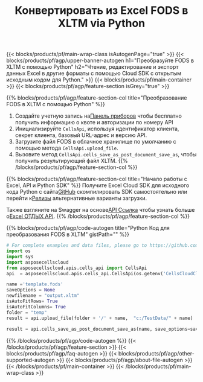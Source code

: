﻿---
title:  Конвертировать из Excel FODS в XLTM via Python
description: Создавайте, редактируйте или конвертируйте файлы Excel с помощью REST API и SDK с открытым исходным кодом Python.
url: /ru/python/conversion/fods-to-xltm/
family: cells
platformtag: python
feature: conversion
informat: FODS
outformat: XLTM
platform: Python
otherformats: TSV DIF XLSB XML XLSX MHTML FODS MD XPS CSV XLSM XLTM XLTX TIFF PDF TXT 
---
{{< blocks/products/pf/main-wrap-class isAutogenPage="true" >}}
{{< blocks/products/pf/agp/upper-banner-autogen h1="Преобразуйте FODS в XLTM с помощью Python" h2="Чтение, редактирование и экспорт данных Excel в другие форматы с помощью Cloud SDK с открытым исходным кодом для Python." >}}
{{< blocks/products/pf/main-container >}}
{{< blocks/products/pf/agp/feature-section isGrey="true" >}}

{{% blocks/products/pf/agp/feature-section-col title="Преобразование FODS в XLTM с помощью Python" %}}
1.  Создайте учетную запись на<a href="https://dashboard.aspose.cloud/">Панель приборов</a> чтобы бесплатно получить информацию о квоте и авторизации по номеру API
1. Инициализируйте ```CellsApi```, используя идентификатор клиента, секрет клиента, базовый URL-адрес и версию API.
1. Загрузите файл FODS в облачное хранилище по умолчанию с помощью метода ```CellsApi.upload_file```.
1. Вызовите метод ```CellsApi.cells_save_as_post_document_save_as```, чтобы получить результирующий файл XLTM.
{{% /blocks/products/pf/agp/feature-section-col %}}

{{% blocks/products/pf/agp/feature-section-col title="Начало работы с Excel, API и Python SDK" %}}
 Получите Excel Cloud SDK для исходного кода Python с сайта[GitHub](https://github.com/aspose-cells-cloud/aspose-cells-cloud-python) скомпилировать SDK самостоятельно или перейти к[Релизы](https://releases.aspose.cloud/) альтернативные варианты загрузки.

 Также взгляните на Swagger на основе[API Ссылка](https://apireference.aspose.cloud/cells/) чтобы узнать больше о[Excel ОТДЫХ API](https://products.aspose.cloud/cells/curl/).
{{% /blocks/products/pf/agp/feature-section-col %}}

{{% blocks/products/pf/agp/code-autogen title="Python Код для преобразования FODS в XLTM" gistPath="" %}}
```python
# For complete examples and data files, please go to https://github.com/aspose-cells-cloud/aspose-cells-cloud-python
import os
import sys
import asposecellscloud
from asposecellscloud.apis.cells_api import CellsApi
api  = asposecellscloud.apis.cells_api.CellsApi(os.getenv('CellsCloudClientId'), os.getenv('CellsCloudClientSecret'), "v3.0" ,os.getenv('CellsCloudApiBaseUrl'))

name ='template.fods'    
saveOptions = None
newfilename = "output.xltm"
isAutoFitRows= True
isAutoFitColumns= True
folder = "temp"
result = api.upload_file(folder + '/' + name,  "c:/TestData/" + name)
 
result = api.cells_save_as_post_document_save_as(name, save_options=saveOptions, newfilename=(folder +'/' + newfilename), is_auto_fit_rows=isAutoFitRows, is_auto_fit_columns=isAutoFitColumns, folder=folder)
```
{{% /blocks/products/pf/agp/code-autogen %}}
{{< /blocks/products/pf/agp/feature-section >}}
{{< blocks/products/pf/agp/faq-autogen >}}
{{< blocks/products/pf/agp/other-supported-autogen >}}
{{< blocks/products/pf/agp/about-file-autogen >}}
{{< /blocks/products/pf/main-container >}}
{{< /blocks/products/pf/main-wrap-class >}}